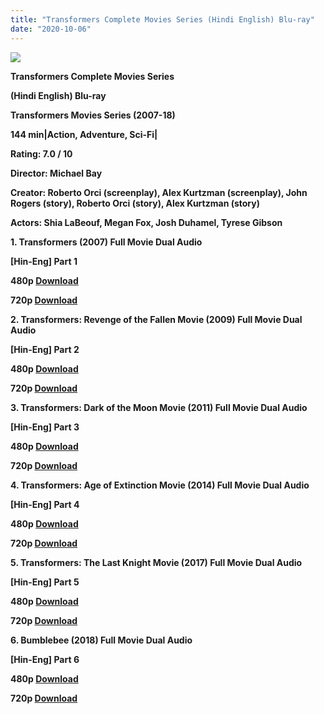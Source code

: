```yaml
---
title: "Transformers Complete Movies Series (Hindi English) Blu-ray"
date: "2020-10-06"
---
```


[**![](https://1.bp.blogspot.com/-Kf1ZpsFkbqo/XuGvvTd8PUI/AAAAAAAAC74/2a7CoU-_upAhXWwzu0_C9CpScwmiD7z-gCLcBGAsYHQ/s1600/filmijio98.jpg)**](https://1.bp.blogspot.com/-Kf1ZpsFkbqo/XuGvvTd8PUI/AAAAAAAAC74/2a7CoU-_upAhXWwzu0_C9CpScwmiD7z-gCLcBGAsYHQ/s1600/filmijio98.jpg)

**Transformers Complete Movies Series**

**(Hindi English) Blu-ray**

**Transformers Movies Series (2007-18)**

**144 min|Action, Adventure, Sci-Fi|**

**Rating: 7.0 / 10** 

**Director: Michael Bay**

**Creator: Roberto Orci (screenplay), Alex Kurtzman (screenplay), John Rogers (story), Roberto Orci (story), Alex Kurtzman (story)**

**Actors: Shia LaBeouf, Megan Fox, Josh Duhamel, Tyrese Gibson**

 **1. Transformers (2007) Full Movie Dual Audio** 

**\[Hin-Eng\] Part 1** 

**480p [Download](http://instantdown.xyz/uVxrGtDQ08)**

**720p [Download](https://coinquint.com/a2403/)**

**2\. Transformers: Revenge of the Fallen Movie (2009) Full Movie Dual Audio** 

**\[Hin-Eng\] Part 2** 

**480p [Download](http://instantdown.xyz/MDaYUGzePN)**

**720p [Download](https://coinquint.com/a2397/)**

**3\. Transformers: Dark of the Moon Movie (2011) Full Movie Dual Audio** 

**\[Hin-Eng\] Part 3** 

**480p [Download](http://instantdown.xyz/RYvjiLSzp5)**

**720p [Download](https://coinquint.com/a2391/)**

**4\. Transformers: Age of Extinction Movie (2014) Full Movie Dual Audio** 

**\[Hin-Eng\] Part 4** 

**480p [Download](http://instantdown.xyz/lMdi5cShw5)**

**720p [Download](https://coinquint.com/a2379/)**

**5\. Transformers: The Last Knight Movie (2017) Full Movie Dual Audio** 

**\[Hin-Eng\] Part 5** 

**480p [Download](http://instantdown.xyz/aUVYyUZQN9)**

**720p [Download](https://coinquint.com/a2385/)**

**6\. Bumblebee (2018) Full Movie Dual Audio** 

**\[Hin-Eng\] Part 6** 

**480p [Download](https://coinquint.com/a627/)**

**720p [Download](https://coinquint.com/a628/)**
